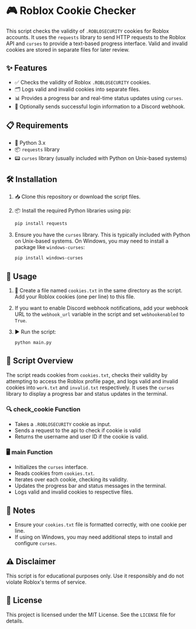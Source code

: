 # 🎮 Roblox Cookie Checker

This script checks the validity of `.ROBLOSECURITY` cookies for Roblox accounts. It uses the `requests` library to send HTTP requests to the Roblox API and `curses` to provide a text-based progress interface. Valid and invalid cookies are stored in separate files for later review.

## ✨ Features

- ✅ Checks the validity of Roblox `.ROBLOSECURITY` cookies.
- 🗂 Logs valid and invalid cookies into separate files.
- 📊 Provides a progress bar and real-time status updates using `curses`.
- 🔔 Optionally sends successful login information to a Discord webhook.

## 📋 Requirements

- 🐍 Python 3.x
- 📦 `requests` library
- 📟 `curses` library (usually included with Python on Unix-based systems)

## 🛠 Installation

1. 📥 Clone this repository or download the script files.

2. 📦 Install the required Python libraries using pip:

    ```sh
    pip install requests
    ```

3. Ensure you have the `curses` library. This is typically included with Python on Unix-based systems. On Windows, you may need to install a package like `windows-curses`:

    ```sh
    pip install windows-curses
    ```

## 🚀 Usage

1. 📝 Create a file named `cookies.txt` in the same directory as the script. Add your Roblox cookies (one per line) to this file.

2. If you want to enable Discord webhook notifications, add your webhook URL to the `webhook_url` variable in the script and set `webhookenabled` to `True`.

3. ▶️ Run the script:

    ```sh
    python main.py
    ```

## 📜 Script Overview

The script reads cookies from `cookies.txt`, checks their validity by attempting to access the Roblox profile page, and logs valid and invalid cookies into `work.txt` and `invalid.txt` respectively. It uses the `curses` library to display a progress bar and status updates in the terminal.

### 🔍 check_cookie Function

- Takes a `.ROBLOSECURITY` cookie as input.
- Sends a request to the api to check if cookie is valid
- Returns the username and user ID if the cookie is valid.

### 🖥 main Function

- Initializes the `curses` interface.
- Reads cookies from `cookies.txt`.
- Iterates over each cookie, checking its validity.
- Updates the progress bar and status messages in the terminal.
- Logs valid and invalid cookies to respective files.

## 📝 Notes

- Ensure your `cookies.txt` file is formatted correctly, with one cookie per line.
- If using on Windows, you may need additional steps to install and configure `curses`.

## ⚠️ Disclaimer

This script is for educational purposes only. Use it responsibly and do not violate Roblox's terms of service.

## 📜 License

This project is licensed under the MIT License. See the `LICENSE` file for details.
